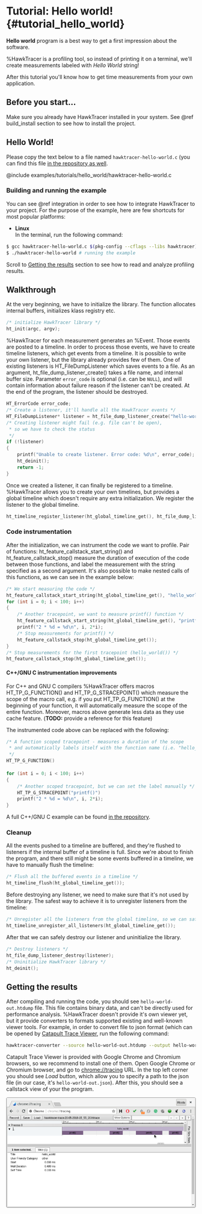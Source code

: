 # Tutorial: Hello world! {#tutorial_hello_world}

**Hello world** program is a best way to get a first impression about the software.

%HawkTracer is a profiling tool, so instead of printing it on a terminal, we'll create measurements labeled with *Hello World* string!

After this tutorial you'll know how to get time measurements from your own application.

## Before you start...
Make sure you already have HawkTracer installed in your system. See @ref build_install section to see how to install the project.

## Hello World!
Please copy the text below to a file named `hawktracer-hello-world.c` (you can find this file [in the repository as well](@repocodeurl/examples/tutorials/hello_world/hawktracer-hello-world.c).

@include examples/tutorials/hello_world/hawktracer-hello-world.c

### Building and running the example
You can see @ref integration in order to see how to integrate HawkTracer to your project. For the purpose of the example, here are few shortcuts for most popular platforms:
* **Linux**  
In the terminal, run the following command:
~~~.sh
$ gcc hawktracer-hello-world.c $(pkg-config --cflags --libs hawktracer) -o hawktracer-hello-world # compiling the code
$ ./hawktracer-hello-world # running the example
~~~
Scroll to [Getting the results](#tutorial_hello_world_getting_the_result) section to see how to read and analyze profiling results.


[comment]: # (TODO: create section "building examples")


## Walkthrough
At the very beginning, we have to initialize the library. The function allocates internal buffers, initializes klass registry etc.
~~~.c
/* initialize HawkTracer library */
ht_init(argc, argv);

~~~

%HawkTracer for each measurement generates an %Event. Those events are posted to a timeline. In order to process those events, we have to create timeline listeners, which get events from a timeline. It is possible to write your own listener, but the library already provides few of them. One of existing listeners is HT_FileDumpListener which saves events to a file. As an argument, ht_file_dump_listener_create() takes a file name, and internal buffer size. Parameter `error_code` is optional (i.e. can be `NULL`), and will contain information about failure reason if the listener can't be created.
At the end of the program, the listener should be destroyed.

~~~.c
HT_ErrorCode error_code;
/* Create a listener, it'll handle all the HawkTracer events */
HT_FileDumpListener* listener = ht_file_dump_listener_create("hello-world-out.htdump", 2048, &error_code);
/* Creating listener might fail (e.g. file can't be open),
 * so we have to check the status 
 */
if (!listener)
{
    printf("Unable to create listener. Error code: %d\n", error_code);
    ht_deinit();
    return -1;
}
~~~
Once we created a listener, it can finally be registered to a timeline. %HawkTracer allows you to create your own timelines, but provides a global timeline which doesn't require any extra initialization. We register the listener to the global timeline.
~~~.c
ht_timeline_register_listener(ht_global_timeline_get(), ht_file_dump_listener_callback, listener);
~~~

### Code instrumentation
After the initialization, we can instrument the code we want to profile. Pair of functions: ht_feature_callstack_start_string() and ht_feature_callstack_stop() measure the duration of execution of the code between those functions, and label the measurement with the string specified as a second argument.
It's also possible to make nested calls of this functions, as we can see in the example below:
~~~.c
/* We start measuring the code */
ht_feature_callstack_start_string(ht_global_timeline_get(), "hello_world()");
for (int i = 0; i < 100; i++)
{
    /* Another tracepoint, we want to measure printf() function */
    ht_feature_callstack_start_string(ht_global_timeline_get(), "printf()");
    printf("2 * %d = %d\n", i, 2*i);
    /* Stop measurements for printf() */
    ht_feature_callstack_stop(ht_global_timeline_get());
}
/* Stop measurements for the first tracepoint (hello_world()) */
ht_feature_callstack_stop(ht_global_timeline_get());
~~~

#### C++/GNU C instrumentation improvements
For C++ and GNU C compilers %HawkTracer offers macros HT_TP_G_FUNCTION() and HT_TP_G_STRACEPOINT() which measure the scope of the macro call, e.g. if you put HT_TP_G_FUNCTION() at the beginning of your function, it will automatically measure the scope of the entire function. Moreover, macros above generate less data as they use cache feature. (**TODO:** provide a reference for this feature)

The instrumented code above can be replaced with the following:
~~~.cpp
/* A function scoped tracepoint - measures a duration of the scope
 * and automatically labels itself with the function name (i.e. "hello_world")
 */
HT_TP_G_FUNCTION()

for (int i = 0; i < 100; i++)
{
	/* Another scoped tracepoint, but we can set the label manually */
	HT_TP_G_STRACEPOINT("printf()")
	printf("2 * %d = %d\n", i, 2*i);
}
~~~
A full C++/GNU C example can be found [in the repository](@repocodeurl/examples/tutorials/hello_world/hawktracer-hello-world.cpp).

### Cleanup
All the events pushed to a timeline are buffered, and they're flushed to listeners if the internal buffer of a timeline is full. Since we're about to finish the program, and there still might be some events buffered in a timeline, we have to manually flush the timeline:
~~~.c
/* Flush all the buffered events in a timeline */
ht_timeline_flush(ht_global_timeline_get());
~~~
Before destroying any listener, we need to make sure that it's not used by the library. The safest way to achieve it is to unregister listeners from the timeline:
~~~.c
/* Unregister all the listeners from the global timeline, so we can safely destroy them */
ht_timeline_unregister_all_listeners(ht_global_timeline_get());
~~~
After that we can safely destroy our listener and uninitialize the library.
~~~.c
/* Destroy listeners */
ht_file_dump_listener_destroy(listener);
/* Uninitialize HawkTracer library */
ht_deinit();
~~~

## Getting the results <a name="tutorial_hello_world_getting_the_result"></a>
After compiling and running the code, you should see `hello-world-out.htdump` file. This file contains binary data, and can't be directly used for performance analysis.
%HawkTracer doesn't provide it's own viewer yet, but it provide converters to formats supported existing and well-known viewer tools. For example, in order to convert file to json format (which can be opened by [Catapult Trace Viewer](https://github.com/catapult-project/catapult/tree/master/tracing), run the following command:
~~~.sh
hawktracer-converter --source hello-world-out.htdump --output hello-world-out.json
~~~
Catapult Trace Viewer is provided with Google Chrome and Chromium browsers, so we recommend to install one of them.
Open Google Chrome or Chromium browser, and go to [chrome://tracing](chrome://tracing) URL. In the top left corner you should see *Load* button, which allow you to specify a path to the json file (in our case, it's `hello-world-out.json`). After this, you should see a callstack view of your the program.

![Hello World trace visualization](tutorial_hello_world_trace_out.png)
